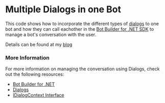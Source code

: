 ﻿# Multiple Dialogs in one Bot

This code shows how to incorporate the different types of [dialogs](https://docs.microsoft.com/en-us/bot-framework/dotnet/bot-builder-dotnet-dialogs) to one bot and how they can call eachother in the [Bot Builder for .NET SDK](https://dev.botframework.com/) to manage a bot's conversation with the user.

Details can be found at my [blog](http://www.arafattehsin.com/blog/multipurpose-bot-dialogs-botframework)

### More Information

For more information on managing the conversation using Dialogs, check out the following resources:
* [Bot Builder for .NET](https://docs.microsoft.com/en-us/bot-framework/dotnet/)
* [Dialogs](https://docs.microsoft.com/en-us/bot-framework/dotnet/bot-builder-dotnet-dialogs)
* [IDialogContext Interface](https://docs.botframework.com/en-us/csharp/builder/sdkreference/d1/dc6/interface_microsoft_1_1_bot_1_1_builder_1_1_dialogs_1_1_i_dialog_context.html)

